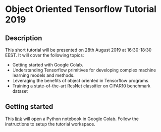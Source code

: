 # Object Oriented Tensorflow Tutorial 2019
## Description
This short tutorial will be presented on 28th August 2019 at 16:30-18:30 EEST. It will cover the following topics:
* Getting started with Google Colab.
* Understanding Tensorflow primitives for developing complex machine learning models and methods.
* Leveraging the benefits of object oriented in Tensorflow programs.
* Training a state-of-the-art ResNet classifier on CIFAR10 benchmark dataset

## Getting started
This [link](https://colab.research.google.com/drive/1bKunb0v0A97gKvTQCXvgsC53QxoXFJoQ#scrollTo=IAnkDSS5IbjV) will open a Python notebook in Google Colab. Follow the instructions to setup the tutorial workspace.

